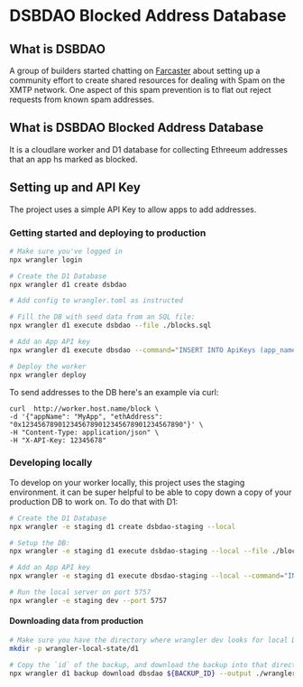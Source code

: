 # DSBDAO Blocked Address Database

## What is DSBDAO
A group of builders started chatting on [Farcaster](https://warpcast.com/boscolo.eth/0xfd94ac7c) about setting up a community effort to create shared resources for dealing with Spam on the XMTP network. One aspect of this spam prevention is to flat out reject requests from known spam addresses.



## What is DSBDAO Blocked Address Database
It is a cloudlare worker and D1 database for collecting Ethreeum addresses that an app hs marked as blocked.

## Setting up and API Key
The project uses a simple API Key to allow apps to add addresses.

### Getting started and deploying to production

```sh
# Make sure you've logged in
npx wrangler login

# Create the D1 Database
npx wrangler d1 create dsbdao

# Add config to wrangler.toml as instructed

# Fill the DB with seed data from an SQL file:
npx wrangler d1 execute dsbdao --file ./blocks.sql

# Add an App API key
npx wrangler d1 execute dbsdao --command="INSERT INTO ApiKeys (app_name,api_key) VALUES ('3NUM','0x1234123ab1234123ab1234123ab1234123ab')"

# Deploy the worker
npx wrangler deploy
```

To send addresses to the DB here's an example via curl:
```
curl  http://worker.host.name/block \
-d '{"appName": "MyApp", "ethAddress": "0x1234567890123456789012345678901234567890"}' \
-H "Content-Type: application/json" \
-H "X-API-Key: 12345678"
```

### Developing locally

To develop on your worker locally, this project uses the staging environment.
 it can be super helpful to be able to copy down a copy of your production DB to work on. To do that with D1:

```sh
# Create the D1 Database
npx wrangler -e staging d1 create dsbdao-staging --local

# Setup the DB:
npx wrangler -e staging d1 execute dsbdao-staging --local --file ./blocks.sql

# Add an App API key
npx wrangler -e staging d1 execute dbsdao-staging --local --command="INSERT INTO ApiKeys (app_name,api_key) VALUES ('MyApp','12345678')"

# Run the local server on port 5757
npx wrangler -e staging dev --port 5757
```

#### Downloading data from production
```sh
# Make sure you have the directory where wrangler dev looks for local D1
mkdir -p wrangler-local-state/d1

# Copy the `id` of the backup, and download the backup into that directory
npx wrangler d1 backup download dbsdao ${BACKUP_ID} --output ./wrangler-local-state/d1/DB.sqlite3
```
